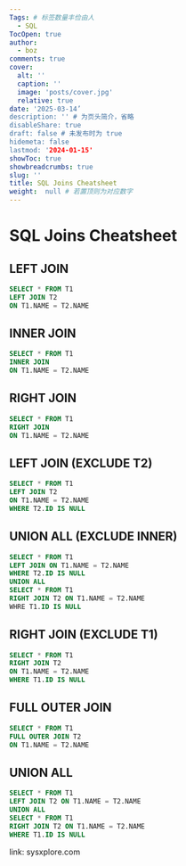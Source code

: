 ```yaml
---
Tags: # 标签数量丰俭由人
  - SQL
TocOpen: true
author:
  - boz
comments: true
cover:
  alt: ''
  caption: ''
  image: 'posts/cover.jpg'
  relative: true
date: '2025-03-14’
description: '' # 为页头简介，省略
disableShare: true
draft: false # 未发布时为 true
hidemeta: false
lastmod: '2024-01-15'
showToc: true
showbreadcrumbs: true
slug: ''
title: SQL Joins Cheatsheet
weight:  null # 若置顶则为对应数字
---
```


# SQL Joins Cheatsheet
## LEFT JOIN
```sql
SELECT * FROM T1
LEFT JOIN T2
ON T1.NAME = T2.NAME
```

## INNER JOIN
```sql
SELECT * FROM T1
INNER JOIN
ON T1.NAME = T2.NAME
```

## RIGHT JOIN
```sql
SELECT * FROM T1
RIGHT JOIN
ON T1.NAME = T2.NAME
```

## LEFT JOIN (EXCLUDE T2)
```sql
SELECT * FROM T1
LEFT JOIN T2
ON T1.NAME = T2.NAME
WHERE T2.ID IS NULL
```

## UNION ALL (EXCLUDE INNER)
```sql
SELECT * FROM T1
LEFT JOIN ON T1.NAME = T2.NAME
WHERE T2.ID IS NULL
UNION ALL
SELECT * FROM T1
RIGHT JOIN T2 ON T1.NAME = T2.NAME
WHRE T1.ID IS NULL
```

## RIGHT JOIN  (EXCLUDE T1)
```sql
SELECT * FROM T1
RIGHT JOIN T2
ON T1.NAME = T2.NAME
WHERE T1.ID IS NULL
```

## FULL OUTER JOIN
```sql
SELECT * FROM T1
FULL OUTER JOIN T2
ON T1.NAME = T2.NAME
```

## UNION ALL
```sql
SELECT * FROM T1
LEFT JOIN T2 ON T1.NAME = T2.NAME
UNION ALL
SELECT * FROM T1
RIGHT JOIN T2 ON T1.NAME = T2.NAME
WHERE T1.ID IS NULL
```

link: sysxplore.com